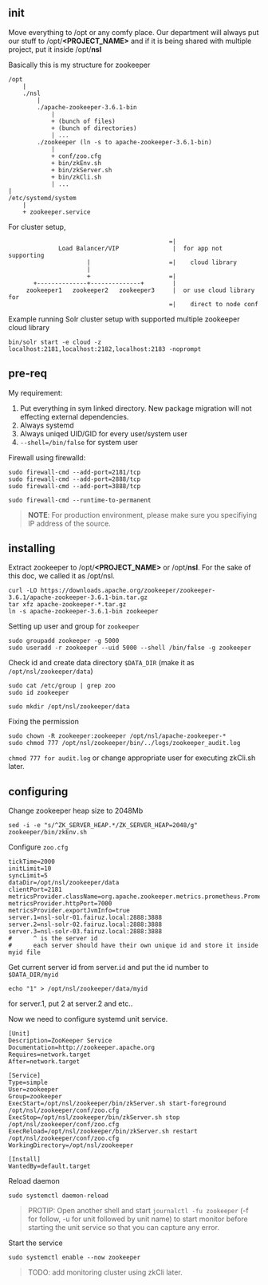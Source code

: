 ## init

Move everything to /opt or any comfy place. Our department will always put our stuff to /opt/**&lt;PROJECT_NAME>** and if it is being shared with multiple project, put it inside /opt/**nsl**

Basically this is my structure for zookeeper

```
/opt
    |
    ./nsl
        |
        ./apache-zookeeper-3.6.1-bin
            |
            + (bunch of files)
            + (bunch of directories)
            | ...
        ./zookeeper (ln -s to apache-zookeeper-3.6.1-bin)
            |
            + conf/zoo.cfg
            + bin/zkEnv.sh
            + bin/zkServer.sh
            + bin/zkCli.sh
            | ...
|
/etc/systemd/system
    |
    + zookeeper.service
```

For cluster setup,

```
                                             =|
              Load Balancer/VIP               |  for app not supporting
                      |                      =|    cloud library
                      |
                      +                      =|
       +--------------+--------------+        |        
     zookeeper1   zookeeper2   zookeeper3     |  or use cloud library for 
                                             =|    direct to node conf

```

Example running Solr cluster setup with supported multiple zookeeper cloud library

```
bin/solr start -e cloud -z localhost:2181,localhost:2182,localhost:2183 -noprompt
```



## pre-req
My requirement:
1. Put everything in sym linked directory. New package migration will not effecting external dependencies.
2. Always systemd
3. Always uniqed UID/GID for every user/system user
4. `--shell=/bin/false` for system user

Firewall using firewalld:
```
sudo firewall-cmd --add-port=2181/tcp
sudo firewall-cmd --add-port=2888/tcp
sudo firewall-cmd --add-port=3888/tcp

sudo firewall-cmd --runtime-to-permanent
```

> 
> **NOTE**: For production environment, please make sure you specifiying IP address of the source.
> 

## installing

Extract zookeeper to /opt/**&lt;PROJECT_NAME>** or /opt/**nsl**. For the sake of this doc, we called it as /opt/nsl.

```
curl -LO https://downloads.apache.org/zookeeper/zookeeper-3.6.1/apache-zookeeper-3.6.1-bin.tar.gz
tar xfz apache-zookeeper-*.tar.gz
ln -s apache-zookeeper-3.6.1-bin zookeeper
```

Setting up user and group for `zookeeper`

```
sudo groupadd zookeeper -g 5000
sudo useradd -r zookeeper --uid 5000 --shell /bin/false -g zookeeper
```

Check id and create data directory `$DATA_DIR` (make it as `/opt/nsl/zookeeper/data`)

```
sudo cat /etc/group | grep zoo
sudo id zookeeper

sudo mkdir /opt/nsl/zookeeper/data
```

Fixing the permission

```
sudo chown -R zookeeper:zookeeper /opt/nsl/apache-zookeeper-*
sudo chmod 777 /opt/nsl/zookeeper/bin/../logs/zookeeper_audit.log
```

`chmod 777 for audit.log` or change appropriate user for executing zkCli.sh later.


## configuring

Change zookeeper heap size to 2048Mb

```
sed -i -e "s/^ZK_SERVER_HEAP.*/ZK_SERVER_HEAP=2048/g" zookeeper/bin/zkEnv.sh
```

Configure `zoo.cfg`
```
tickTime=2000
initLimit=10
syncLimit=5
dataDir=/opt/nsl/zookeeper/data
clientPort=2181
metricsProvider.className=org.apache.zookeeper.metrics.prometheus.PrometheusMetricsProvider
metricsProvider.httpPort=7000
metricsProvider.exportJvmInfo=true
server.1=nsl-solr-01.fairuz.local:2888:3888
server.2=nsl-solr-02.fairuz.local:2888:3888
server.3=nsl-solr-03.fairuz.local:2888:3888
#      ^ is the server id
#      each server should have their own unique id and store it inside myid file
```

Get current server id from server.`id` and put the id number to `$DATA_DIR/myid`

```
echo "1" > /opt/nsl/zookeeper/data/myid
```

for server.1, put 2 at server.2 and etc..

Now we need to configure systemd unit service.

```
[Unit]
Description=ZooKeeper Service
Documentation=http://zookeeper.apache.org
Requires=network.target
After=network.target

[Service]
Type=simple
User=zookeeper
Group=zookeeper
ExecStart=/opt/nsl/zookeeper/bin/zkServer.sh start-foreground /opt/nsl/zookeeper/conf/zoo.cfg
ExecStop=/opt/nsl/zookeeper/bin/zkServer.sh stop /opt/nsl/zookeeper/conf/zoo.cfg
ExecReload=/opt/nsl/zookeeper/bin/zkServer.sh restart /opt/nsl/zookeeper/conf/zoo.cfg
WorkingDirectory=/opt/nsl/zookeeper

[Install]
WantedBy=default.target
```

Reload daemon

```
sudo systemctl daemon-reload
```

> PROTIP: Open another shell and start `journalctl -fu zookeeper` (-f for follow, -u for unit followed by unit name) to start monitor before starting the unit service so that you can capture any error.


Start the service

```
sudo systemctl enable --now zookeeper
```


> TODO: add monitoring cluster using zkCli later.